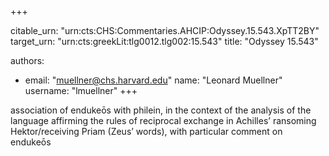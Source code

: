 +++


citable_urn: "urn:cts:CHS:Commentaries.AHCIP:Odyssey.15.543.XpTT2BY"
target_urn: "urn:cts:greekLit:tlg0012.tlg002:15.543"
title: "Odyssey 15.543"

authors:
- email: "muellner@chs.harvard.edu"
  name: "Leonard Muellner"
  username: "lmuellner"
+++

<p>association of endukeōs with philein, in the context of the analysis of the language affirming the rules of reciprocal exchange in Achilles’ ransoming Hektor/receiving Priam (Zeus’ words), with particular comment on endukeōs</p>